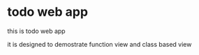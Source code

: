 # todo web app

this is todo web app 

it is designed to demostrate function view and class based view
